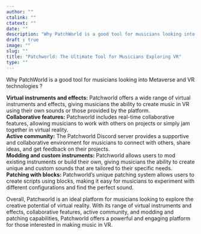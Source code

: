 ```yaml
---
author: ""
ctalink: ""
ctatext: ""
date: ""
description: "Why PatchWorld is a good tool for musicians looking into Metaverse and VR technologies ?"
draft : true
image: ""
slug: ""
title: "Patchworld: The Ultimate Tool for Musicians Exploring VR"
type: ""
---
```

Why PatchWorld is a good tool for musicians looking into Metaverse and VR technologies ?  
  
**Virtual instruments and effects:** Patchworld offers a wide range of virtual instruments and effects, giving musicians the ability to create music in VR using their own sounds or those provided by the platform.  
**Collaborative features:** Patchworld includes real-time collaborative features, allowing musicians to work with others on projects or simply jam together in virtual reality.  
**Active community:** The Patchworld Discord server provides a supportive and collaborative environment for musicians to connect with others, share ideas, and get feedback on their projects.  
**Modding and custom instruments:** Patchworld allows users to mod existing instruments or build their own, giving musicians the ability to create unique and custom sounds that are tailored to their specific needs.  
**Patching with blocks:** Patchworld’s unique patching system allows users to create scripts using blocks, making it easy for musicians to experiment with different configurations and find the perfect sound.

  
Overall, Patchworld is an ideal platform for musicians looking to explore the creative potential of virtual reality. With its range of virtual instruments and effects, collaborative features, active community, and modding and patching capabilities, Patchworld offers a powerful and engaging platform for those interested in making music in VR.
